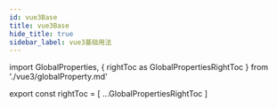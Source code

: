 ```yaml
---
id: vue3Base
title: vue3Base
hide_title: true
sidebar_label: vue3基础用法
---
```


import GlobalProperties, { rightToc as GlobalPropertiesRightToc } from './vue3/globalProperty.md'

<GlobalProperties />

export const rightToc = [
  ...GlobalPropertiesRightToc
]
